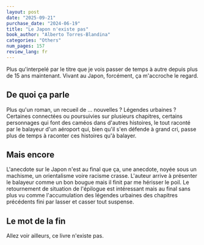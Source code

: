 ```yaml
---
layout: post
date: "2025-09-21"
purchase_date: "2024-06-19"
title: "Le Japon n'existe pas"
book_author: "Alberto Torres-Blandina"
categories: "Others"
num_pages: 157
review_lang: fr
---
```


Plus qu'interpelé par le titre que je vois passer de temps à autre depuis plus de 15 ans maintenant. Vivant au Japon, forcément, ça m'accroche le regard.

## De quoi ça parle

Plus qu'un roman, un recueil de ... nouvelles ? Légendes urbaines ? Certaines connectées ou poursuivies sur plusieurs chapitres, certains personnages qui font des caméos dans d'autres histoires, le tout raconté par le balayeur d'un aéroport qui, bien qu'il s'en défende à grand cri, passe plus de temps à raconter ces histoires qu'à balayer.

## Mais encore

L'anecdote sur le Japon n'est au final que ça, une anecdote, noyée sous un machisme, un orientalisme voire racisme crasse. L'auteur arrive à présenter le balayeur comme un bon bougue mais il finit par me hérisser le poil. Le retournement de situation de l'épilogue est intéressant mais au final sans plus vu comme l'accumulation des légendes urbaines des chapitres précédents fini par lasser et casser tout suspense.

## Le mot de la fin

Allez voir ailleurs, ce livre n'existe pas.